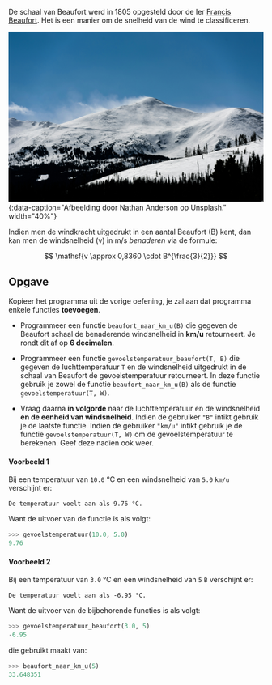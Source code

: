 De schaal van Beaufort werd in 1805 opgesteld door de Ier <a href="https://nl.wikipedia.org/wiki/Francis_Beaufort" target="_blank">Francis Beaufort</a>. Het is een manier om de snelheid van de wind te classificeren.

![Afbeelding door Nathan Anderson op Unsplash.](media/nathan-anderson.jpg "Afbeelding door Nathan Anderson op Unsplash."){:data-caption="Afbeelding door Nathan Anderson op Unsplash."  width="40%"}

Indien men de windkracht uitgedrukt in een aantal Beaufort (B) kent, dan kan men de windsnelheid (v) in m/s *benaderen* via de formule:

$$
\mathsf{v \approx 0,8360 \cdot B^{\frac{3}{2}}}
$$

## Opgave

Kopieer het programma uit de vorige oefening, je zal aan dat programma enkele functies **toevoegen**.

* Programmeer een functie `beaufort_naar_km_u(B)` die gegeven de Beaufort schaal de benaderende windsnelheid in **km/u** retourneert. Je rondt dit af op **6 decimalen**.

* Programmeer een functie `gevoelstemperatuur_beaufort(T, B)` die gegeven de luchttemperatuur `T` en de windsnelheid uitgedrukt in de schaal van Beaufort de gevoelstemperatuur retourneert. In deze functie gebruik je zowel de functie `beaufort_naar_km_u(B)` als de functie `gevoelstemperatuur(T, W)`.

* Vraag daarna **in volgorde** naar de luchttemperatuur en de windsnelheid **en de eenheid van windsnelheid**. Indien de gebruiker `"B"` intikt gebruik je de laatste functie. Indien de gebruiker `"km/u"` intikt gebruik je de functie `gevoelstemperatuur(T, W)` om de gevoelstemperatuur te berekenen. Geef deze nadien ook weer.

#### Voorbeeld 1

Bij een temperatuur van `10.0` °C en een windsnelheid van `5.0` `km/u` verschijnt er:

```
De temperatuur voelt aan als 9.76 °C.
```

Want de uitvoer van de functie is als volgt:
```python
>>> gevoelstemperatuur(10.0, 5.0)
9.76
```

#### Voorbeeld 2

Bij een temperatuur van `3.0` °C en een windsnelheid van `5` `B` verschijnt er:

```
De temperatuur voelt aan als -6.95 °C.
```

Want de uitvoer van de bijbehorende functies is als volgt:
```python
>>> gevoelstemperatuur_beaufort(3.0, 5)
-6.95
```
die gebruikt maakt van: 
```python
>>> beaufort_naar_km_u(5)
33.648351
```
